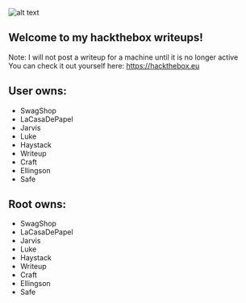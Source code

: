 ![alt text](https://www.hackthebox.eu/badge/image/111403 "Hackthebox badge")
## Welcome to my hackthebox writeups!
Note: I will not post a writeup for a machine until it is no longer active
<br>You can check it out yourself here: https://hackthebox.eu

## User owns:
 - SwagShop
 - LaCasaDePapel
 - Jarvis
 - Luke
 - Haystack
 - Writeup
 - Craft
 - Ellingson
 - Safe
 
 ## Root owns:
 - SwagShop
 - LaCasaDePapel
 - Jarvis
 - Luke
 - Haystack
 - Writeup
 - Craft
 - Ellingson
 - Safe
